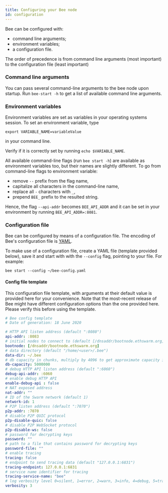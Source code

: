 ```yaml
---
title: Configuring your Bee node
id: configuration
---
```


Bee can be configured with:

* command line arguments;
* environment variables;
* a configuration file.

The order of precedence is from command line arguments (most important) to the configuration file (least important)

### Command line arguments
You can pass several command-line arguments to the bee node upon startup. Run `bee-start -h` to get a list of available command line arguments.

### Environment variables
Environment variables are set as variables in your operating systems session. To set an environment variable, type

`export VARIABLE_NAME=variableValue`

in your command line.

Verify if it is correctly set by running `echo $VARIABLE_NAME`.

All available command-line flags (run `bee start -h`) are available as environment variables too, but their names are slightly different. To go from command-line flags to environment variable:

- remove `--` prefix from the flag name,
- capitalize all characters in the command-line name,
- replace all `-` characters with `_`,
- prepend `BEE_` prefix to the resulted string.

Hence, the flag `--api-addr` becomes `BEE_API_ADDR` and it can be set in your environment by running `BEE_API_ADDR=:8081`.

### Configuration file
Bee can be configured by means of a configuration file. The encoding of Bee's configuration file is [YAML](https://yaml.org/).

To make use of a configuration file, create a YAML file (template provided below), save it and start with with the `--config` flag, pointing to your file. For example:

`bee start --config ~/bee-config.yaml `

#### Config file template
This configuration file template, with arguments at their default value is provided here for your convenience. Note that the most-recent release of Bee might have different configuration options than the one provided here. Please verify this before using the template.

``` yaml
# Bee config template
# Date of generation: 18 June 2020

# HTTP API listen address (default ":8080")
api-addr: :8083
# initial nodes to connect to (default [/dnsaddr/bootnode.ethswarm.org])
bootnode: [/dnsaddr/bootnode.ethswarm.org]
# data directory (default "/home/<user>/.bee")
data-dir: ~/.bee
# db capacity in chunks, multiply by 4096 to get approximate capacity in bytes
db-capacity: 5000000
# debug HTTP API listen address (default ":6060")
debug-api-addr: :6060
# enable debug HTTP API
enable-debug-api : false
# NAT exposed address
nat-addr: ""
# ID of the Swarm network (default 1)
network-id: 1
# P2P listen address (default ":7070")
p2p-addr: :7070
# disable P2P QUIC protocol
p2p-disable-quic: false
# disable P2P WebSocket protocol
p2p-disable-ws: false
# password for decrypting keys
password: ""
# path to a file that contains password for decrypting keys
password-file: ""
# enable tracing
tracing: false
# endpoint to send tracing data (default "127.0.0.1:6831")
tracing-endpoint: 127.0.0.1:6831
# service name identifier for tracing
tracing-service-name: "bee"
# log verbosity level 0=silent, 1=error, 2=warn, 3=info, 4=debug, 5=trace (default "info")
verbosity: 3
```
